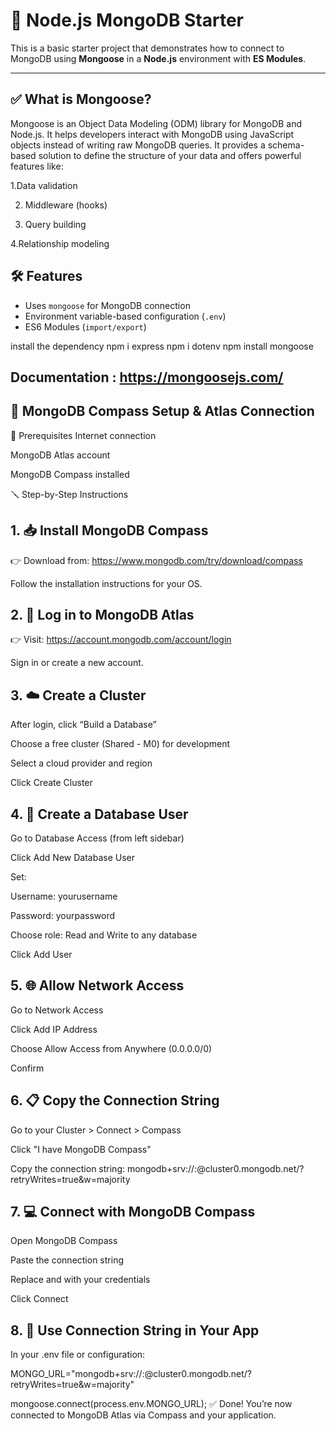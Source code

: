 # 🚀 Node.js MongoDB Starter

This is a basic starter project that demonstrates how to connect to MongoDB using **Mongoose** in a **Node.js** environment with **ES Modules**.

---

## ✅ What is Mongoose?

Mongoose is an Object Data Modeling (ODM) library for MongoDB and Node.js.
It helps developers interact with MongoDB using JavaScript objects instead of writing raw MongoDB queries.
It provides a schema-based solution to define the structure of your data and offers powerful features like:

1.Data validation

2. Middleware (hooks)

3. Query building

4.Relationship modeling


## 🛠️ Features

- Uses `mongoose` for MongoDB connection
- Environment variable-based configuration (`.env`)
- ES6 Modules (`import/export`)


install the dependency 
npm i express
npm i dotenv
npm install mongoose

## Documentation : https://mongoosejs.com/



## 📘 MongoDB Compass Setup & Atlas Connection
🔧 Prerequisites
Internet connection

MongoDB Atlas account

MongoDB Compass installed

🪛 Step-by-Step Instructions
## 1. 📥 Install MongoDB Compass
👉 Download from:
https://www.mongodb.com/try/download/compass

Follow the installation instructions for your OS.

## 2. 🔐 Log in to MongoDB Atlas
👉 Visit:
https://account.mongodb.com/account/login

Sign in or create a new account.

## 3. ☁️ Create a Cluster
After login, click “Build a Database”

Choose a free cluster (Shared - M0) for development

Select a cloud provider and region

Click Create Cluster

## 4. 👤 Create a Database User
Go to Database Access (from left sidebar)

Click Add New Database User

Set:

Username: yourusername

Password: yourpassword

Choose role: Read and Write to any database

Click Add User

## 5. 🌐 Allow Network Access
Go to Network Access

Click Add IP Address

Choose Allow Access from Anywhere (0.0.0.0/0)

Confirm

## 6. 📋 Copy the Connection String
Go to your Cluster > Connect > Compass

Click "I have MongoDB Compass"

Copy the connection string:
mongodb+srv://<username>:<password>@cluster0.mongodb.net/?retryWrites=true&w=majority
## 7. 💻 Connect with MongoDB Compass
Open MongoDB Compass

Paste the connection string

Replace <username> and <password> with your credentials

Click Connect

## 8. 📌 Use Connection String in Your App
In your .env file or configuration:

MONGO_URL="mongodb+srv://<username>:<password>@cluster0.mongodb.net/?retryWrites=true&w=majority"

mongoose.connect(process.env.MONGO_URL);
✅ Done!
You’re now connected to MongoDB Atlas via Compass and your application.





